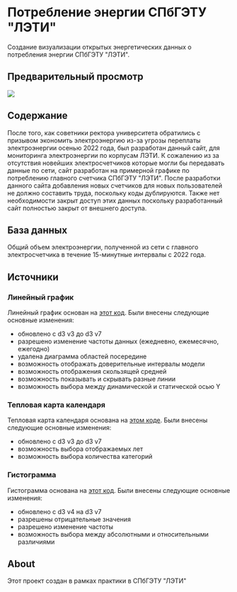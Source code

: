 # Потребление энергии СПбГЭТУ "ЛЭТИ"


Создание визуализации открытых энергетических данных о потребления энергии
СПбГЭТУ "ЛЭТИ".

## Предварительный просмотр

![](https://github.com/----------------------/preview.jpeg)

## Содержание
После того, как советники ректора университета обратились с призывом
экономить электроэнергию из-за угрозы переплаты электроэнергии осенью 2022 года,
был разработан данный сайт, для мониторинга электроэнергии по корпусам ЛЭТИ. К сожалению 
из за отсутствия новейших электросчетчиков которые могли бы передавать данные по сети, сайт 
разработан на примерной графике по потреблению главного счетчика СПбГЭТУ "ЛЭТИ". После разработки данного сайта
добавления новых счетчиков для новых пользователей не должно составить труда, поскольку коды дублируются.
Также нет необходимости закрыт доступ этих данных поскольку разработанный сайт полностью закрыт от внешнего доступа. 

## База данных
Общий объем электроэнергии, полученной из сети с главного электросчетчика в течение
15-минутные интервалы с 2022 года.

## Источники

### Линейный график

Линейный график основан на [этот код](https://github.com/arnauddri/d3-stock).
Были внесены следующие основные изменения:
- обновлено с d3 v3 до d3 v7
- разрешено изменение частоты данных (ежедневно, ежемесячно, ежегодно)
- удалена диаграмма областей посередине
- возможность отображать доверительные интервалы модели
- возможность отображения скользящей средней
- возможность показывать и скрывать разные линии
- возможность выбора между динамической и статической осью Y

### Тепловая карта календаря

Тепловая карта календаря основана на [этом коде](https://gist.github.com/alansmithy/6fd2625d3ba2b6c9ad48).
Были внесены следующие основные изменения:
- обновлено с d3 v3 до d3 v7
- возможность выбора отображаемых лет
- возможность выбора количества категорий

### Гистограмма

Гистограмма основана на [этот код](https://marcwie.github.io/blog/Response-bar-chart-d3/).
Были внесены следующие основные изменения:
- обновлено с d3 v4 на d3 v7
- разрешены отрицательные значения
- разрешено изменение частоты
- возможность выбора между абсолютными и относительными различиями

## About
Этот проект создан в рамках практики в СПбГЭТУ "ЛЭТИ"